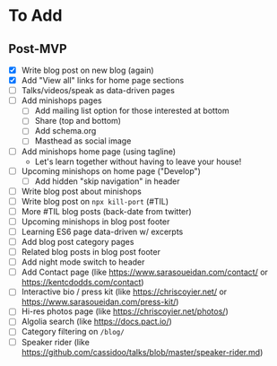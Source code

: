 # To Add

## Post-MVP

- [x] Write blog post on new blog (again)
- [x] Add "View all" links for home page sections
- [ ] Talks/videos/speak as data-driven pages
- [ ] Add minishops pages
  - [ ] Add mailing list option for those interested at bottom
  - [ ] Share (top and bottom)
  - [ ] Add schema.org
  - [ ] Masthead as social image
- [ ] Add minishops home page (using tagline)
  - Let's learn together without having to leave your house!
- [ ] Upcoming minishops on home page ("Develop")
  - [ ] Add hidden "skip navigation" in header
- [ ] Write blog post about minishops
- [ ] Write blog post on `npx kill-port` (#TIL)
- [ ] More #TIL blog posts (back-date from twitter)
- [ ] Upcoming minishops in blog post footer
- [ ] Learning ES6 page data-driven w/ excerpts
- [ ] Add blog post category pages
- [ ] Related blog posts in blog post footer
- [ ] Add night mode switch to header
- [ ] Add Contact page (like https://www.sarasoueidan.com/contact/ or https://kentcdodds.com/contact)
- [ ] Interactive bio / press kit (like https://chriscoyier.net/ or https://www.sarasoueidan.com/press-kit/)
- [ ] Hi-res photos page (like https://chriscoyier.net/photos/)
- [ ] Algolia search (like https://docs.pact.io/)
- [ ] Category filtering on `/blog/`
- [ ] Speaker rider (like https://github.com/cassidoo/talks/blob/master/speaker-rider.md)
